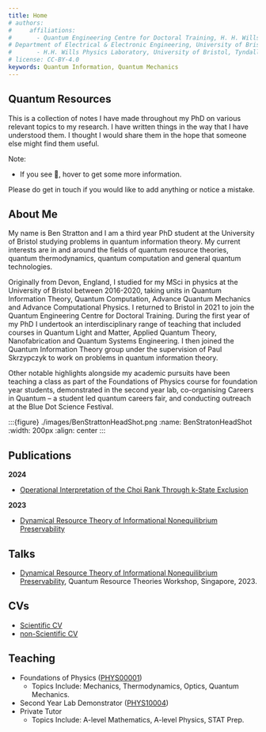 ```yaml
---
title: Home
# authors:
#     affiliations:
#       - Quantum Engineering Centre for Doctoral Training, H. H. Wills Physics Laboratory and
# Department of Electrical & Electronic Engineering, University of Bristol, BS8 1FD, UK
#       - H.H. Wills Physics Laboratory, University of Bristol, Tyndall Avenue, Bristol, BS8 1TL, UK
# license: CC-BY-4.0
keywords: Quantum Information, Quantum Mechanics
---
```


## Quantum Resources

This is a collection of notes I have made throughout my PhD on various relevant topics to my research. I have written things in the way that I have understood them. I thought I would share them in the hope that someone else might find them useful. 

Note:
- If you see 💭, hover to get some more information. 

Please do get in touch if you would like to add anything or notice a mistake. 

## About Me

My name is Ben Stratton and I am a third year PhD student at the University of Bristol studying problems in quantum information theory. My current interests are in and around the fields of quantum resource theories, quantum thermodynamics, quantum computation and general quantum technologies.

Originally from Devon, England, I studied for my MSci in physics at the University of Bristol between 2016-2020, taking units in Quantum Information Theory, Quantum Computation, Advance Quantum Mechanics and Advance Computational Physics. I returned to Bristol in 2021 to join the Quantum Engineering Centre for Doctoral Training. During the first year of my PhD I undertook an interdisciplinary range of teaching that included courses in Quantum Light and Matter, Applied Quantum Theory, Nanofabrication and Quantum Systems Engineering. I then joined the Quantum Information Theory group under the supervision of Paul Skrzypczyk to work on problems in quantum information theory.

Other notable highlights alongside my academic pursuits have been teaching a class as part of the Foundations of Physics course for foundation year students, demonstrated in the second year lab, co-organising Careers in Quantum – a student led quantum careers fair, and conducting outreach at the Blue Dot Science Festival. 


:::{figure} ./images/BenStrattonHeadShot.png
:name: BenStratonHeadShot
:width: 200px
:align: center
:::

## Publications

<!-- :::{dropdown} [Dynamical Resource Theory of Informational Nonequilibrium Preservability](https://journals.aps.org/prl/abstract/10.1103/PhysRevLett.132.110202) 

**Abstract:** Information is instrumental in our understanding of thermodynamics. Their interplay has been studied through completely degenerate Hamiltonians whereby the informational contributions to thermodynamic transformations can be isolated. In this setting, all states other than the maximally mixed state are considered to be in informational nonequilibrium. An important yet still open question is how to characterize the ability of quantum dynamics to preserve informational nonequilibrium. Here, the dynamical resource theory of informational nonequilibrium preservability is introduced to begin providing an answer to this question. A characterization of the allowed operations is given for qubit channels and the n-dimensional Weyl-covariant channels—a physically relevant subset of the general channels. An operational interpretation of a state discrimination game with Bell state measurements is given. Finally, an explicit link between a channel’s classical capacity and its ability to preserve informational nonequilibrium is made.

::: -->

**2024**

- [Operational Interpretation of the Choi Rank Through k-State Exclusion](https://doi.org/10.48550/arXiv.2406.08360)

**2023**

- [Dynamical Resource Theory of Informational Nonequilibrium Preservability](https://journals.aps.org/prl/abstract/10.1103/PhysRevLett.132.110202)


## Talks

- [Dynamical Resource Theory of Informational Nonequilibrium Preservability](https://youtu.be/a3fyCOOdfL4?si=ODh8oSOnI1UZdwla), Quantum Resource Theories Workshop, Singapore, 2023. 

## CVs

- [Scientific CV](CVs\Benjamin_Stratton_CV.pdf)
- [non-Scientific CV](CVs\Benjamin_Stratton_CV___Non_Scientific.pdf)

## Teaching

- Foundations of Physics ([PHYS00001](https://www.bristol.ac.uk/unit-programme-catalogue/UnitDetails.jsa;jsessionid=D9AEFE5068F1DB877698DA8F19A11B19?ayrCode=25%2F26&unitCode=PHYS00001))
    * Topics Include: Mechanics, Thermodynamics, Optics, Quantum Mechanics. 
- Second Year Lab Demonstrator ([PHYS10004](https://www.bris.ac.uk/unit-programme-catalogue/UnitDetails.jsa?unitCode=PHYS10004))
- Private Tutor 
    * Topics Include: A-level Mathematics, A-level Physics, STAT Prep. 

<!-- [![Made with MyST](https://img.shields.io/badge/made%20with-myst-orange)](https://myst.tools) -->

